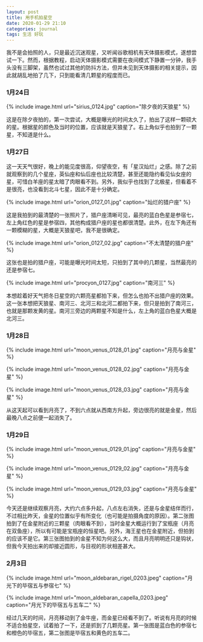 ```yaml
---
layout: post
title: 用手机拍星空
date: 2020-01-29 21:10
categories: journal
tags: 生活 好玩
---
```


我不是会拍照的人，只是最近沉迷观星，又听闻谷歌相机有天体摄影模式，遂想尝试一下。然而，根据教程，启动天体摄影模式需要在夜间模式下静置一分钟，我手头没有三脚架，虽然也试过其他的防抖方法，但并未见到天体摄影的相关提示，因此就胡乱地拍了几下，只到能看清几颗星的程度而已。

### 1月24日

{% include image.html url="sirius_0124.jpg" caption="除夕夜的天狼星" %}

这是在除夕夜拍的，第一次尝试，大概是曝光的时间太久了，拍出了这样一颗硕大的星。根据星的颜色及当时的位置，应该就是天狼星了。右上角似乎也拍到了一颗星，不知道是什么。

### 1月27日

这一天天气很好，晚上的能见度很高，仰望夜空，有「星汉灿烂」之感。除了之前就观察到的几个星座，英仙座和仙后座也比较清楚，甚至还能隐约看见仙女座的星，可惜白羊座的星太暗了肉眼看不到。另外，我似乎也找到了北极星，但看着不是很亮，也没看到北斗七星，因此不是十分确定。

{% include image.html url="orion_0127_01.jpg" caption="灿烂的猎户座" %}

这是我拍到的最清楚的一张照片了，猎户座清晰可见，最亮的蓝白色星是参宿七，左上角红色的星是参宿四，其他构成猎户座的星也都很清楚。此外，在左下角还有一颗模糊的星，大概是天狼星吧，我不是很确定。

{% include image.html url="orion_0127_02.jpg" caption="不太清楚的猎户座" %}

这张也是拍的猎户座，可能是曝光时间太短，只拍到了其中的几颗星，当然最亮的还是参宿七。

{% include image.html url="procyon_0127.jpg" caption="南河三" %}

本想趁着好天气把冬日星空的六颗亮星都拍下来，但怎么也拍不出猎户座的效果。这一张本想把天狼星、南河三、北河三和北河二都拍下来，但只是拍到了南河三，也就是那颗发黄的星。南河三旁边的两颗星不知是什么，左上角的蓝白色星大概是北河三。

### 1月28日

{% include image.html url="moon_venus_0128_01.jpg" caption="月亮与金星" %}

{% include image.html url="moon_venus_0128_02.jpg" caption="月亮与金星" %}

{% include image.html url="moon_venus_0128_03.jpg" caption="月亮与金星" %}

从这天起可以看到月亮了，不到六点就从西南方升起，旁边很亮的就是金星，然后最晚八点之前便一起消失了。

### 1月29日

{% include image.html url="moon_venus_0129_01.jpg" caption="月亮与金星" %}

{% include image.html url="moon_venus_0129_02.jpg" caption="月亮与金星" %}

{% include image.html url="moon_venus_0129_03.jpg" caption="月亮与金星" %}

今天还是继续观察月亮，大约六点多升起，八点左右消失，还是与金星结伴而行，不过相比昨天，金星的位置似乎有所变化（也可能是拍摄角度的原因）。第二张图拍到了在金星附近的三颗星（肉眼看不到），当时金星大概运行到了宝瓶座（月亮在双鱼座），所以有可能是宝瓶座的恒星吧。另外，海王星也在金星附近，但拍到的应该不是它。第三张图拍到的金星不知为何这么大，而且月亮明明还只是钩状，但我今天拍出来的却接近圆形，与目视的形状相差甚大。

### 2月3日

{% include image.html url="moon_aldebaran_rigel_0203.jpeg" caption="月光下的毕宿五与参宿七" %}

{% include image.html url="moon_aldebaran_capella_0203.jpeg" caption="月光下的毕宿五与五车二" %}

经过几天的时间，月亮移动到了金牛座，而金星已经看不到了。听说有月亮的时候不适合拍星空，试着拍了一下，还是抓到了几颗亮星。第一张图是蓝白色的参宿七和橙色的毕宿五，第二张图是毕宿五和黄色的五车二。

